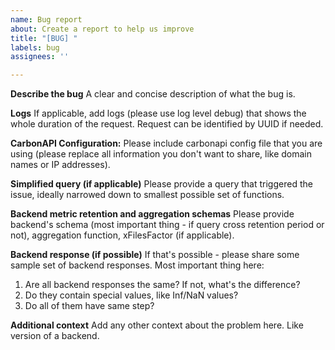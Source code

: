 ```yaml
---
name: Bug report
about: Create a report to help us improve
title: "[BUG] "
labels: bug
assignees: ''

---
```


**Describe the bug**
A clear and concise description of what the bug is.

**Logs**
If applicable, add logs (please use log level debug) that shows the whole duration of the request. Request can be identified by UUID if needed.

**CarbonAPI Configuration:**
Please include carbonapi config file that you are using (please replace all information you don't want to share, like domain names or IP addresses).

**Simplified query (if applicable)**
Please provide a query that triggered the issue, ideally narrowed down to smallest possible set of functions.

**Backend metric retention and aggregation schemas**
Please provide backend's schema (most important thing - if query cross retention period or not), aggregation function, xFilesFactor (if applicable).

**Backend response (if possible)**
If that's possible - please share some sample set of backend responses. Most important thing here:
1. Are all backend responses the same? If not, what's the difference?
2. Do they contain special values, like Inf/NaN values?
3. Do all of them have same step?

**Additional context**
Add any other context about the problem here. Like version of a backend.

